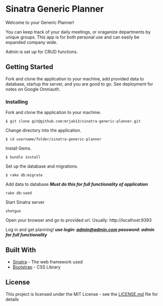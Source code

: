 # Sinatra Generic Planner

Welcome to your Generic Planner!

You can keep track of your daily meetings, or oraganize departments by unique groups.  This app is for both personal use and can easily be expanded company wide.

Admin is set up for CRUD functions.

## Getting Started

Fork and clone the application to your machine, add provided data to database, startup the server, and you are good to go. See deployment for notes on Google Omniauth.


### Installing

Fork and clone the application to your machine.

```
$ git clone git@github.com:mrjak13/sinatra-generic-planner.git
```

Change directory into the application.

```
$ cd username/folder/sinatra-generic-planner
```

Install Gems.

```
$ bundle install
```

Set up the database and migrations.

```
$ rake db:migrate
```

Add data to database
***Must do this for full functionality of application***

```
rake db:seed
```

Start Sinatra server

```
shotgun
```

Open your browser and go to provided url.  Usually: http://localhost:9393

Log in and get planning!
***use login: admin@admin.com password: admin for full functionality***


## Built With

* [Sinatra](http://sinatrarb.com/) - The web framework used
* [Bootstrap](https://getbootstrap.com/) - CSS Library

## License

This project is licensed under the MIT License - see the [LICENSE.md](LICENSE.md) file for details
